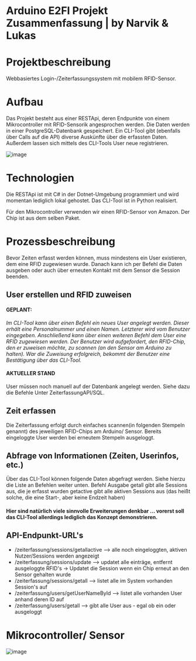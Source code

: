 # Arduino E2FI Projekt Zusammenfassung | by Narvik & Lukas

# Projektbeschreibung
Webbasiertes Login-/Zeiterfassungssystem mit mobilem RFID-Sensor. 

# Aufbau
Das Projekt besteht aus einer RESTApi, deren Endpunkte von einem Mikrocontroller mit RFID-Sensorik angesprochen werden. Die Daten werden in einer PostgreSQL-Datenbank gespeichert.
Ein CLI-Tool gibt (ebenfalls über Calls auf die API) diverse Auskünfte über die erfassten Daten. Außerdem lassen sich mittels des CLI-Tools User neue registrieren.

![image](https://github.com/einroggenbrot32/e2fi_arduino_rfid/assets/112704792/1c03e24e-91a7-4acb-a7ec-57c889a01bfc)


# Technologien
Die RESTApi ist mit C# in der Dotnet-Umgebung programmiert und wird momentan lediglich lokal gehostet.
Das CLI-Tool ist in Python realisiert.

Für den Mikrocontroller verwenden wir einen RFID-Sensor von Amazon. Der Chip ist aus dem selben Paket.

# Prozessbeschreibung
Bevor Zeiten erfasst werden können, muss mindestens ein User existieren, dem eine RFID zugewiesen wurde.
Danach kann ich per Befehl die Daten ausgeben oder auch über erneuten Kontakt mit dem Sensor die Session beenden.

## User erstellen und RFID zuweisen
#### GEPLANT:
*Im CLI-Tool kann über einen Befehl ein neues User angelegt werden. Dieser erhält eine Personalnummer und einen Namen. Letzterer wird vom Benutzer eingegeben.
Anschließend kann über einen weiteren Befehl dem User eine RFID zugewiesen werden. Der Benutzer wird aufgefordert, den RFID-Chip, den er zuweisen möchte, zu scannen (an den Sensor am Arduino zu halten).
War die Zuweisung erfolgreich, bekommt der Benutzer eine Bestätigung über das CLI-Tool.*

#### AKTUELLER STAND
User müssen noch manuell auf der Datenbank angelegt werden. Siehe dazu die Befehle Unter ZeiterfassungAPI/SQL.

## Zeit erfassen
Die Zeiterfassung erfolgt durch einfaches scannen(in folgenden Stempeln genannt) des jeweiligen RFID-Chips am Arduino/ Sensor.
Bereits eingeloggte User werden bei erneutem Stempeln ausgeloggt.

## Abfrage von Informationen (Zeiten, Userinfos, etc.)
Über das CLI-Tool können folgende Daten abgefragt werden. Siehe hierzu die Liste an Befehlen weiter unten.
Befehl              Ausgabe
getall              gibt alle Sessions aus, die je erfasst wurden
getactive           gibt alle aktiven Sessions aus (das heißt solche, die eine Start-, aber keine Endzeit haben)

#### Hier sind natürlich viele sinnvolle Erweiterungen denkbar ... vorerst soll das CLI-Tool allerdings lediglich das Konzept demonstrieren.

## API-Endpunkt-URL's
- /zeiterfassung/sessions/getallactive --> alle noch eingeloggten, aktiven Nutzer/Sessions werden angezeigt
- /zeiterfassung/sessions/update --> updatet alle einträge, entfernt ausgeloggte RFID's -> Updatet die Session wenn ein Chip erneut an den Sensor gehalten wurde
- /zeiterfassung/sessions/getall --> listet alle im System vorhanden Session's auf
- /zeiterfassung/users/getUserNameById --> listet alle vorhanden User anhand deren ID auf
- /zeiterfassung/users/getall --> gibt alle User aus - egal ob ein oder ausgeloggt

# Mikrocontroller/ Sensor
![image](https://github.com/einroggenbrot32/e2fi_arduino_rfid/assets/112704792/b5811dc8-a777-4e70-8b17-e7ace0457049)
